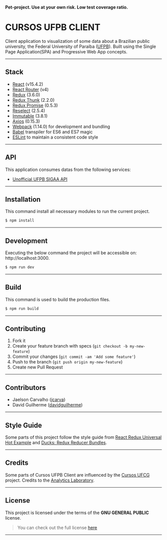 **Pet-project. Use at your own risk. Low test coverage ratio.**

# CURSOS UFPB CLIENT

Client application to visualization of some data about a Brazilian public university, the Federal University of Paraíba ([UFPB](http://www.ufpb.br)). Built using the Single Page Application(SPA) and Progressive Web App concepts.

---

## Stack

* [React](https://facebook.github.io/react) (v15.4.2)
* [React Router](https://reacttraining.com/react-router/) (v4)
* [Redux](http://redux.js.org/) (3.6.0)
* [Redux Thunk](https://github.com/gaearon/redux-thunk) (2.2.0)
* [Redux Promise](https://github.com/acdlite/redux-promise) (0.5.3)
* [Reselect](https://github.com/reactjs/reselect) (2.5.4)
* [Immutable](https://facebook.github.io/immutable-js/) (3.8.1)
* [Axios](https://github.com/mzabriskie/axios) (0.15.3)
* [Webpack](https://webpack.github.io) (1.14.0) for development and bundling
* [Babel](https://babeljs.io/) transpiler for ES6 and ES7 magic
* [ESLint](http://eslint.org/) to maintain a consistent code style

---

## API

This application consumes datas from the following services:

* [Unofficial UFPB SIGAA API](https://github.com/fernandobrito/cursos_ufpb)

---

## Installation

This command install all necessary modules to run the current project.

```bash
$ npm install
```
---

## Development

Executing the below command the project will be accessible on: http://localhost:3000.

```bash
$ npm run dev
```
---

## Build

This command is used to build the production files.

```bash
$ npm run build
```
---

## Contributing

1. Fork it
2. Create your feature branch with specs (`git checkout -b my-new-feature`)
3. Commit your changes (`git commit -am 'Add some feature'`)
4. Push to the branch (`git push origin my-new-feature`)
5. Create new Pull Request

---

## Contributors

* Jaelson Carvalho ([jcarva](https://github.com/jcarva))
* David Guilherme ([davidguilherme](https://github.com/davidguilherme))

---

## Style Guide

Some parts of this project follow the style guide from [React Redux Universal Hot Example](https://github.com/erikras/react-redux-universal-hot-example) and [Ducks: Redux Reducer Bundles](https://github.com/erikras/ducks-modular-redux).

---

## Credits

Some parts of Cursos UFPB Client are influenced by the [Cursos UFCG](http://analytics.lsd.ufcg.edu.br/cursosufcg) project. Credits to the [Analytics Laboratory](https://www.facebook.com/analytics.ufcg).

---

## License

This project is licensed under the terms of the **GNU GENERAL PUBLIC** license.
>You can check out the full license [here](https://github.com/jcarva/cursos_ufpb_client/blob/master/LICENSE)

---
